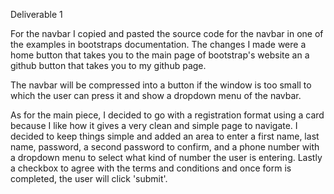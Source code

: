 Deliverable 1

For the navbar I copied and pasted the source code for the navbar in one of the examples in 
bootstraps documentation. The changes I made were a home button that takes you to the main page
of bootstrap's website an a github button that takes you to my github page.

The navbar will be compressed into a button if the window is too small to which the user can press
it and show a dropdown menu of the navbar.

As for the main piece, I decided to go with a registration format using a card because I like how
it gives a very clean and simple page to navigate. I decided to keep things simple and added an
area to enter a first name, last name, password, a second password to confirm, and a phone number
with a dropdown menu to select what kind of number the user is entering. Lastly a checkbox to
agree with the terms and conditions and once form is completed, the user will click 'submit'.
